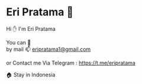 # Eri Pratama :rocket:

Hi :raised_hand: I'm Eri Pratama

You can :speech_balloon:  
by mail :mailbox: eripratama1@gmail.com

or Contact me Via Telegram : https://t.me/eripratama

:house: Stay in Indonesia

